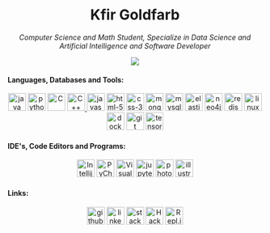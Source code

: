 <h1 align="center">Kfir Goldfarb</h1>

<p align="center"><i>
Computer Science and Math Student, Specialize in Data Science and Artificial Intelligence and Software Developer
</i></p>

<p align="center">
<img align="center" src="https://github-readme-stats.vercel.app/api?username=kggold4&show_icons=true&theme=react&layout=compact&line_height=20" />
</p>


<h4 align="left">Languages, Databases and Tools:</h4>
<p align="center">
<a href="https://www.java.com" target="Java"> <img src="https://github.com/get-icon/geticon/blob/master/icons/java.svg" alt="java" width="35" height="35"/></a>
<a href="https://www.python.org" target="Python"> <img src="https://github.com/tomchen/stack-icons/blob/master/logos/python.svg" alt="python" width="35" height="35"/></a>
<a href="https://en.wikipedia.org/wiki/C_(programming_language)" title="C"> <img src="https://github.com/tomchen/stack-icons/blob/master/logos/c.svg" alt="C" width="35" height="35"/></a>
<a href="https://www.cplusplus.com/" title="C++"> <img src="https://github.com/tomchen/stack-icons/blob/master/logos/c-plusplus.svg" alt="C++" width="35" height="35"/>  </a>
<a href="https://developer.mozilla.org/he/docs/Web/JavaScript"> <img src="https://github.com/tomchen/stack-icons/blob/master/logos/javascript.svg" alt="javascript" width="35" height="35"/></a>
<a href="https://developer.mozilla.org/he/docs/Web/HTML"> <img src="https://github.com/tomchen/stack-icons/blob/master/logos/html-5.svg" alt="html-5" width="35" height="35"/></a>
<a href="https://developer.mozilla.org/en-US/docs/Web/CSS"> <img src="https://github.com/tomchen/stack-icons/blob/master/logos/css-3.svg" alt="css-3" width="35" height="35"/></a>
<a href="https://www.mongodb.com/"> <img src="https://img.icons8.com/color/50/000000/mongodb.png" alt="mongodb" width="35" height="35"/></a>
<a href="https://www.mysql.com/"> <img src="https://github.com/tomchen/stack-icons/blob/master/logos/mysql.svg" alt="mysql" width="35" height="35"/></a>
<a href="https://www.elastic.co/"> <img src="https://cdn.iconscout.com/icon/free/png-256/elasticsearch-226094.png" alt="elasticsearch" width="35" height="35"/></a>
<a href="https://neo4j.com/"> <img src="https://iconape.com/wp-content/files/qy/83705/svg/neo4j.svg" alt="neo4j" width="35" height="35"/></a>
<a href="https://redis.io/"> <img src="https://cdn.iconscout.com/icon/free/png-256/redis-83994.png" alt="redis" width="35" height="35"/></a>
<a href="https://www.linux.org/"> <img src="https://raw.githubusercontent.com/tomchen/stack-icons/634d5c036a2a7ca0115c94ab2ce86c7e79e01e13/logos/linux-tux.svg" alt="linux" width="35" height="35"/></a>
<a href="https://www.docker.com/"> <img src="https://github.com/tomchen/stack-icons/blob/master/logos/docker-icon.svg" alt="docker" width="35" height="35"/></a>
<a href="https://git-scm.com/" target="git"> <img src="https://www.vectorlogo.zone/logos/git-scm/git-scm-icon.svg" alt="git" width="35" height="35"/></a>
<a href="https://www.tensorflow.org/" target="tensorflow"> <img src="https://upload.wikimedia.org/wikipedia/commons/2/2d/Tensorflow_logo.svg" alt="tensorflow" width="35" height="35"/></a>
</p>

<h4 align="left">IDE's, Code Editors and Programs:</h4>
<p align="center">
<a href="https://www.jetbrains.com/idea/" title="Intellij IDEA"> <img src="https://github.com/tomchen/stack-icons/blob/master/logos/intellij-idea.svg" alt="Intellij IDEA" width="35" height="35"/></a>  
<a href="https://www.jetbrains.com/pycharm/" target="PyCharm"> <img src="https://github.com/tomchen/stack-icons/blob/master/logos/pycharm.svg" alt="PyCharm" width="35" height="35"/></a>
<a href="https://code.visualstudio.com/" title="Visual Studio Code"> <img src="https://github.com/tomchen/stack-icons/blob/master/logos/visual-studio-code.svg" alt="Visual Studio Code" width="35" height="35"/></a>  
<a href="https://jupyter.org/" target="jupyter"> <img src="https://github.com/tomchen/stack-icons/blob/master/logos/jupyter.svg" alt="jupyter" width="35" height="35"/></a>
<a href="http://adobe.com/il_he/products/photoshop.html"> <img src="https://github.com/tomchen/stack-icons/blob/master/logos/adobe-photoshop.svg" alt="photoshop" width="35" height="35"/></a>
<a href="http://adobe.com/il_he/products/illustrator.html" target="illustrator"> <img src="https://www.adobe.com/content/dam/shared/images/product-icons/svg/animate.svg" alt="illustrator" width="35" height="35"/></a>
</p>

<h4 align="left">Links:</h4>
<p align="center">
<a href="https://github.com/kggold4"> <img src="https://www.pngkey.com/png/full/178-1787243_github-icon-png-github-icon-white-png.png" alt="github" width="35" height="35"/></a>
<a href="https://www.linkedin.com/in/kfir-goldfarb/"> <img src="https://github.com/get-icon/geticon/blob/master/icons/linkedin-icon.svg" alt="linkedin" width="35" height="35"/></a>
<a href="https://stackoverflow.com/users/14749277/kfir-goldfarb"> <img src="https://apifriends.com/wp-content/uploads/2018/04/stackoverflow.png" alt="stackoverflow" width="35" height="35"/></a>
<a href="https://www.hackerrank.com/kggold4"> <img src="https://upload.wikimedia.org/wikipedia/commons/thumb/6/6a/Hackerrank_meaningful_logo.svg/1024px-Hackerrank_meaningful_logo.svg.png" alt="Hackerrank" width="35" height="35"/></a>
<a href="https://replit.com/@kggold4"> <img src="https://upload.wikimedia.org/wikipedia/commons/thumb/b/b2/Repl.it_logo.svg/768px-Repl.it_logo.svg.png" alt="Repl.it" width="35" height="35"/></a>
</p>
